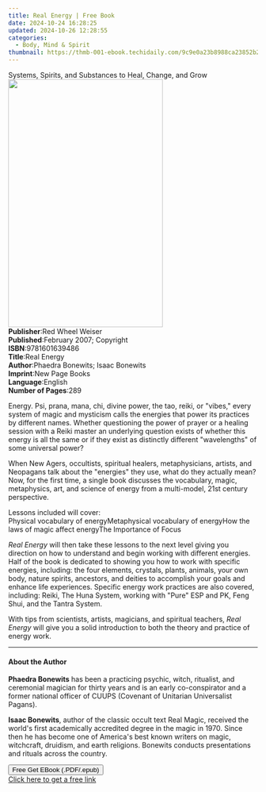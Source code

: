 ```yaml
---
title: Real Energy | Free Book
date: 2024-10-24 16:28:25
updated: 2024-10-26 12:28:55
categories:
  - Body, Mind & Spirit
thumbnail: https://thmb-001-ebook.techidaily.com/9c9e0a23b8988ca23852b2b3f69738586aec69674ef0ab2bdc879a56dc636306.jpg
---
```

<main id="book-container">
  <div class="flex flex-col">
    <div class="book-brief flex-1 py-6 px-4 sm:p-6 md:py-10 md:px-8">
      <!-- brief-->
      <div class="book-brief-main">
        Systems, Spirits, and Substances to Heal, Change, and Grow
      </div>
    </div>
    <div
      class="book-meta-info flex-1 grid gap-4 col-start-1 col-end-3 row-start-1 sm:mb-6 sm:grid-cols-4 lg:gap-6 lg:col-start-2 lg:row-end-6 lg:row-span-6 lg:mb-0"
    >
      <div
        class="book-meta-info-left place-content-center mt-4 p-4 text-sm leading-6 col-start-2 col-span-2 dark:text-slate-400"
      >
        <img
          class="w-full h-500 object-cover rounded-lg sm:h-255 sm:col-span-2 lg:col-span-full"
          src="https://img-001-ebook.techidaily.com/fc5a5813058254a745477a0bb0230f72f2007a740c47164949308232cc526f3a.jpg"
          alt=""
          width="312"
          height="500"
        />
      </div>
      <div
        class="book-meta-info-right mt-2 col-start-1 row-start-2 col-span-3 self-center"
      >
        <!-- meta data  -->
        <div class="flex flex-col px-4 md:px-8">
          <div class="flex-1">
            <strong>Publisher</strong>:<span class="px-2"
              >Red Wheel Weiser</span
            >
          </div>
          <div class="flex-1">
            <strong>Published</strong>:<span class="px-2"
              >February 2007; Copyright</span
            >
          </div>
          <div class="flex-1">
            <strong>ISBN</strong>:<span class="px-2">9781601639486</span>
          </div>
          <div class="flex-1">
            <strong>Title</strong>:<span class="px-2">Real Energy</span>
          </div>
          <div class="flex-1">
            <strong>Author</strong>:<span class="px-2"
              >Phaedra Bonewits; Isaac Bonewits</span
            >
          </div>
          <div class="flex-1">
            <strong>Imprint</strong>:<span class="px-2">New Page Books</span>
          </div>
          <div class="flex-1">
            <strong>Language</strong>:<span class="px-2">English</span>
          </div>
          <div class="flex-1">
            <strong>Number of Pages</strong>:<span class="px-2">289</span>
          </div>
        </div>
      </div>
    </div>
    <div class="book-description flex-1 py-6 px-4 sm:p-6 md:py-10 md:px-8">
      <div class="book-description-main">
        <div accordion-content="" id="description">
          <p>
            Energy. Psi, prana, mana, chi, divine power, the tao, reiki, or
            "vibes," every system of magic and mysticism calls the energies that
            power its practices by different names. Whether questioning the
            power of prayer or a healing session with a Reiki master an
            underlying question exists of whether this energy is all the same or
            if they exist as distinctly different "wavelengths" of some
            universal power?
          </p>
          <p>
            When New Agers, occultists, spiritual healers, metaphysicians,
            artists, and Neopagans talk about the "energies" they use, what do
            they actually mean? Now, for the first time, a single book discusses
            the vocabulary, magic, metaphysics, art, and science of energy from
            a multi-model, 21st century perspective.
          </p>
          <p>
            Lessons included will cover:<br />Physical vocabulary of
            energyMetaphysical vocabulary of energyHow the laws of magic affect
            energyThe Importance of Focus
          </p>
          <p>
            <i>Real Energy</i> will then take these lessons to the next level
            giving you direction on how to understand and begin working with
            different energies. Half of the book is dedicated to showing you how
            to work with specific energies, including: the four elements,
            crystals, plants, animals, your own body, nature spirits, ancestors,
            and deities to accomplish your goals and enhance life experiences.
            Specific energy work practices are also covered, including: Reiki,
            The Huna System, working with "Pure" ESP and PK, Feng Shui, and the
            Tantra System.
          </p>
          <p>
            With tips from scientists, artists, magicians, and spiritual
            teachers, <i>Real Energy</i> will give you a solid introduction to
            both the theory and practice of energy work.
          </p>
        </div>
        <div class="accordion-fader"></div>
      </div>
    </div>
    <div class="book-excerpts flex-1 py-6 px-4 sm:p-6 md:py-10 md:px-8">
      <!-- excerpts-->
      <div class="book-excerpts-main">
        <hr />
        <h4 class="placeholder placeholder-heading">
          <span>About the Author</span>
        </h4>
        <p></p>
        <p>
          <b>Phaedra Bonewits</b> has been a practicing psychic, witch,
          ritualist, and ceremonial magician for thirty years and is an early
          co-conspirator and a former national officer of CUUPS (Covenant of
          Unitarian Universalist Pagans).
        </p>
        <p>
          <b>Isaac Bonewits</b>, author of the classic occult text Real Magic,
          received the world's first academically accredited degree in the magic
          in 1970. Since then he has become one of America's best known writers
          on magic, witchcraft, druidism, and earth religions. Bonewits conducts
          presentations and rituals across the country.
        </p>
        <p></p>
      </div>
    </div>
    <div
      class="book-about-author flex-1 py-6 px-4 sm:p-6 md:py-10 md:px-8"
    ></div>
    <div class="book-free-get flex-1 py-6 px-4 sm:p-6 md:py-10 md:px-8">
      <button
        id="btn-free-get"
        class="bg-blue-500 hover:bg-blue-700 text-white font-bold py-2 px-4 rounded"
      >
        Free Get EBook (.PDF/.epub)
      </button>
      <div id="countdown-display" class="px-2 text-lg mt-2"></div>
      <a
        id="free-link"
        class="hidden bg-blue-500 hover:bg-blue-700 text-white font-bold py-2 px-4 rounded"
        href="https://www.ebooks.com/en-us/book/138621356/real-energy/phaedra-bonewits/"
        target="_blank"
        >Click here to get a free link</a
      >
    </div>
    <script>
      let countdownTime = 0;
      let countdownInterval = null;
      document
        .getElementById('btn-free-get')
        .addEventListener('click', startCountdown);
      function startCountdown() {
        countdownTime = new Date().getTime() + 60000 * 3;
        countdownInterval = setInterval(updateCountdown, 1000);
        document.getElementById('btn-free-get').disabled = true;
        document
          .getElementById('btn-free-get')
          .classList.add('bg-gray-500', 'cursor-not-allowed');
      }
      function updateCountdown() {
        let currentTime = new Date().getTime();
        let timeLeft = countdownTime - currentTime;
        let secondsLeft = Math.floor(timeLeft / 1000);
        document.getElementById('countdown-display').innerHTML =
          `Remaining time: ${secondsLeft} seconds.`;
        if (secondsLeft <= 0) {
          clearInterval(countdownInterval);
          document.getElementById('btn-free-get').classList.add('hidden');
          document.getElementById('free-link').classList.remove('hidden');
          document.getElementById('countdown-display').innerHTML = '';
        }
      }
    </script>
  </div>
</main>
